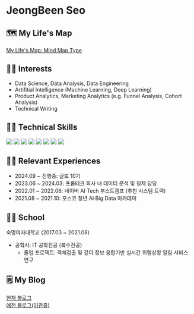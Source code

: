 # JeongBeen Seo

## 🗺 My Life's Map
[My Life's Map: Mind Map Type](https://whimsical.com/my-life-s-map-LpcJCUoafNUg5QFApS4sqh)


## 🙆‍♀️ Interests
- Data Science, Data Analysis, Data Engineering
- Artifitial Intelligence (Machine Learning, Deep Learning)
- Product Analytics, Marketing Analytics (e.g. Funnel Analysis, Cohort Analysis)
- Technical Writing


## 👩‍💻 Technical Skills
<img src="https://img.shields.io/badge/Microsoft SQL Server-CC2927?style=flat-square&logo=microsoftsqlserver&logoColor=white"/> <img src="https://img.shields.io/badge/Python-3776AB?style=flat-square&logo=Python&logoColor=white"/> <img src="https://img.shields.io/badge/Pandas-150458?style=flat-square&logo=Pandas&logoColor=white"/> <img src="https://img.shields.io/badge/NumPy-013243?style=flat-square&logo=NumPy&logoColor=white"/> <img src="https://img.shields.io/badge/Scikit Learn-F7931E?style=flat-square&logo=scikitlearn&logoColor=white"/> <img src="https://img.shields.io/badge/PyTorch-EE4C2C?style=flat-square&logo=PyTorch&logoColor=white"/> <img src="https://img.shields.io/badge/GitHub-181717?style=flat-square&logo=GitHub&logoColor=white"/> <img src="https://img.shields.io/badge/Notion-000000?style=flat-square&logo=Notion&logoColor=white"/>



## 🚶‍♀️ Relevant Experiences
- 2024.09 ~ 진행중: 글또 10기
- 2023.06 ~ 2024.03: 프롭테크 회사 내 데이터 분석 및 정제 담당
- 2022.01 ~ 2022.06: 네이버 AI Tech 부스트캠프 (추천 시스템 트랙)
- 2021.08 ~ 2021.10: 포스코 청년 AI·Big Data 아카데미


## 👩‍🎓 School
숙명여자대학교 (2017.03 ~ 2021.08)
- 공학사: IT 공학전공 (복수전공)
  - 졸업 프로젝트: 객체검출 및 깊이 정보 융합기반 실시간 위험상황 알림 서비스 연구
 

## 🗒️ My Blog
[현재 블로그](https://velog.io/@claire1125/posts)  
[예전 블로그(이관중)](https://claire-1125.github.io/)  

